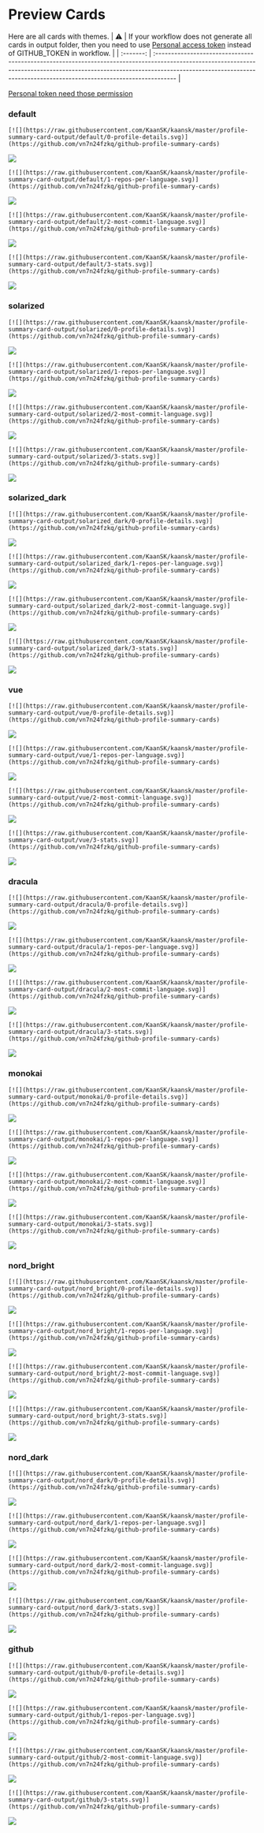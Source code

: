 
# Preview Cards

Here are all cards with themes.
| :warning: | If your workflow does not generate all cards in output folder, then you need to use [Personal access token](https://docs.github.com/en/actions/configuring-and-managing-workflows/creating-and-storing-encrypted-secrets) instead of GITHUB_TOKEN in workflow. |
| :-------: | :------------------------------------------------------------------------------------------------------------------------------------------------------------------------------------------------------------------------------------------------ |

[Personal token need those permission](https://github.com/vn7n24fzkq/github-profile-summary-cards/wiki/Personal-access-token-permissions)


### default


```
[![](https://raw.githubusercontent.com/KaanSK/kaansk/master/profile-summary-card-output/default/0-profile-details.svg)](https://github.com/vn7n24fzkq/github-profile-summary-cards)
```
![](https://raw.githubusercontent.com/KaanSK/kaansk/master/profile-summary-card-output/default/0-profile-details.svg)


```
[![](https://raw.githubusercontent.com/KaanSK/kaansk/master/profile-summary-card-output/default/1-repos-per-language.svg)](https://github.com/vn7n24fzkq/github-profile-summary-cards)
```
![](https://raw.githubusercontent.com/KaanSK/kaansk/master/profile-summary-card-output/default/1-repos-per-language.svg)


```
[![](https://raw.githubusercontent.com/KaanSK/kaansk/master/profile-summary-card-output/default/2-most-commit-language.svg)](https://github.com/vn7n24fzkq/github-profile-summary-cards)
```
![](https://raw.githubusercontent.com/KaanSK/kaansk/master/profile-summary-card-output/default/2-most-commit-language.svg)


```
[![](https://raw.githubusercontent.com/KaanSK/kaansk/master/profile-summary-card-output/default/3-stats.svg)](https://github.com/vn7n24fzkq/github-profile-summary-cards)
```
![](https://raw.githubusercontent.com/KaanSK/kaansk/master/profile-summary-card-output/default/3-stats.svg)


### solarized


```
[![](https://raw.githubusercontent.com/KaanSK/kaansk/master/profile-summary-card-output/solarized/0-profile-details.svg)](https://github.com/vn7n24fzkq/github-profile-summary-cards)
```
![](https://raw.githubusercontent.com/KaanSK/kaansk/master/profile-summary-card-output/solarized/0-profile-details.svg)


```
[![](https://raw.githubusercontent.com/KaanSK/kaansk/master/profile-summary-card-output/solarized/1-repos-per-language.svg)](https://github.com/vn7n24fzkq/github-profile-summary-cards)
```
![](https://raw.githubusercontent.com/KaanSK/kaansk/master/profile-summary-card-output/solarized/1-repos-per-language.svg)


```
[![](https://raw.githubusercontent.com/KaanSK/kaansk/master/profile-summary-card-output/solarized/2-most-commit-language.svg)](https://github.com/vn7n24fzkq/github-profile-summary-cards)
```
![](https://raw.githubusercontent.com/KaanSK/kaansk/master/profile-summary-card-output/solarized/2-most-commit-language.svg)


```
[![](https://raw.githubusercontent.com/KaanSK/kaansk/master/profile-summary-card-output/solarized/3-stats.svg)](https://github.com/vn7n24fzkq/github-profile-summary-cards)
```
![](https://raw.githubusercontent.com/KaanSK/kaansk/master/profile-summary-card-output/solarized/3-stats.svg)


### solarized_dark


```
[![](https://raw.githubusercontent.com/KaanSK/kaansk/master/profile-summary-card-output/solarized_dark/0-profile-details.svg)](https://github.com/vn7n24fzkq/github-profile-summary-cards)
```
![](https://raw.githubusercontent.com/KaanSK/kaansk/master/profile-summary-card-output/solarized_dark/0-profile-details.svg)


```
[![](https://raw.githubusercontent.com/KaanSK/kaansk/master/profile-summary-card-output/solarized_dark/1-repos-per-language.svg)](https://github.com/vn7n24fzkq/github-profile-summary-cards)
```
![](https://raw.githubusercontent.com/KaanSK/kaansk/master/profile-summary-card-output/solarized_dark/1-repos-per-language.svg)


```
[![](https://raw.githubusercontent.com/KaanSK/kaansk/master/profile-summary-card-output/solarized_dark/2-most-commit-language.svg)](https://github.com/vn7n24fzkq/github-profile-summary-cards)
```
![](https://raw.githubusercontent.com/KaanSK/kaansk/master/profile-summary-card-output/solarized_dark/2-most-commit-language.svg)


```
[![](https://raw.githubusercontent.com/KaanSK/kaansk/master/profile-summary-card-output/solarized_dark/3-stats.svg)](https://github.com/vn7n24fzkq/github-profile-summary-cards)
```
![](https://raw.githubusercontent.com/KaanSK/kaansk/master/profile-summary-card-output/solarized_dark/3-stats.svg)


### vue


```
[![](https://raw.githubusercontent.com/KaanSK/kaansk/master/profile-summary-card-output/vue/0-profile-details.svg)](https://github.com/vn7n24fzkq/github-profile-summary-cards)
```
![](https://raw.githubusercontent.com/KaanSK/kaansk/master/profile-summary-card-output/vue/0-profile-details.svg)


```
[![](https://raw.githubusercontent.com/KaanSK/kaansk/master/profile-summary-card-output/vue/1-repos-per-language.svg)](https://github.com/vn7n24fzkq/github-profile-summary-cards)
```
![](https://raw.githubusercontent.com/KaanSK/kaansk/master/profile-summary-card-output/vue/1-repos-per-language.svg)


```
[![](https://raw.githubusercontent.com/KaanSK/kaansk/master/profile-summary-card-output/vue/2-most-commit-language.svg)](https://github.com/vn7n24fzkq/github-profile-summary-cards)
```
![](https://raw.githubusercontent.com/KaanSK/kaansk/master/profile-summary-card-output/vue/2-most-commit-language.svg)


```
[![](https://raw.githubusercontent.com/KaanSK/kaansk/master/profile-summary-card-output/vue/3-stats.svg)](https://github.com/vn7n24fzkq/github-profile-summary-cards)
```
![](https://raw.githubusercontent.com/KaanSK/kaansk/master/profile-summary-card-output/vue/3-stats.svg)


### dracula


```
[![](https://raw.githubusercontent.com/KaanSK/kaansk/master/profile-summary-card-output/dracula/0-profile-details.svg)](https://github.com/vn7n24fzkq/github-profile-summary-cards)
```
![](https://raw.githubusercontent.com/KaanSK/kaansk/master/profile-summary-card-output/dracula/0-profile-details.svg)


```
[![](https://raw.githubusercontent.com/KaanSK/kaansk/master/profile-summary-card-output/dracula/1-repos-per-language.svg)](https://github.com/vn7n24fzkq/github-profile-summary-cards)
```
![](https://raw.githubusercontent.com/KaanSK/kaansk/master/profile-summary-card-output/dracula/1-repos-per-language.svg)


```
[![](https://raw.githubusercontent.com/KaanSK/kaansk/master/profile-summary-card-output/dracula/2-most-commit-language.svg)](https://github.com/vn7n24fzkq/github-profile-summary-cards)
```
![](https://raw.githubusercontent.com/KaanSK/kaansk/master/profile-summary-card-output/dracula/2-most-commit-language.svg)


```
[![](https://raw.githubusercontent.com/KaanSK/kaansk/master/profile-summary-card-output/dracula/3-stats.svg)](https://github.com/vn7n24fzkq/github-profile-summary-cards)
```
![](https://raw.githubusercontent.com/KaanSK/kaansk/master/profile-summary-card-output/dracula/3-stats.svg)


### monokai


```
[![](https://raw.githubusercontent.com/KaanSK/kaansk/master/profile-summary-card-output/monokai/0-profile-details.svg)](https://github.com/vn7n24fzkq/github-profile-summary-cards)
```
![](https://raw.githubusercontent.com/KaanSK/kaansk/master/profile-summary-card-output/monokai/0-profile-details.svg)


```
[![](https://raw.githubusercontent.com/KaanSK/kaansk/master/profile-summary-card-output/monokai/1-repos-per-language.svg)](https://github.com/vn7n24fzkq/github-profile-summary-cards)
```
![](https://raw.githubusercontent.com/KaanSK/kaansk/master/profile-summary-card-output/monokai/1-repos-per-language.svg)


```
[![](https://raw.githubusercontent.com/KaanSK/kaansk/master/profile-summary-card-output/monokai/2-most-commit-language.svg)](https://github.com/vn7n24fzkq/github-profile-summary-cards)
```
![](https://raw.githubusercontent.com/KaanSK/kaansk/master/profile-summary-card-output/monokai/2-most-commit-language.svg)


```
[![](https://raw.githubusercontent.com/KaanSK/kaansk/master/profile-summary-card-output/monokai/3-stats.svg)](https://github.com/vn7n24fzkq/github-profile-summary-cards)
```
![](https://raw.githubusercontent.com/KaanSK/kaansk/master/profile-summary-card-output/monokai/3-stats.svg)


### nord_bright


```
[![](https://raw.githubusercontent.com/KaanSK/kaansk/master/profile-summary-card-output/nord_bright/0-profile-details.svg)](https://github.com/vn7n24fzkq/github-profile-summary-cards)
```
![](https://raw.githubusercontent.com/KaanSK/kaansk/master/profile-summary-card-output/nord_bright/0-profile-details.svg)


```
[![](https://raw.githubusercontent.com/KaanSK/kaansk/master/profile-summary-card-output/nord_bright/1-repos-per-language.svg)](https://github.com/vn7n24fzkq/github-profile-summary-cards)
```
![](https://raw.githubusercontent.com/KaanSK/kaansk/master/profile-summary-card-output/nord_bright/1-repos-per-language.svg)


```
[![](https://raw.githubusercontent.com/KaanSK/kaansk/master/profile-summary-card-output/nord_bright/2-most-commit-language.svg)](https://github.com/vn7n24fzkq/github-profile-summary-cards)
```
![](https://raw.githubusercontent.com/KaanSK/kaansk/master/profile-summary-card-output/nord_bright/2-most-commit-language.svg)


```
[![](https://raw.githubusercontent.com/KaanSK/kaansk/master/profile-summary-card-output/nord_bright/3-stats.svg)](https://github.com/vn7n24fzkq/github-profile-summary-cards)
```
![](https://raw.githubusercontent.com/KaanSK/kaansk/master/profile-summary-card-output/nord_bright/3-stats.svg)


### nord_dark


```
[![](https://raw.githubusercontent.com/KaanSK/kaansk/master/profile-summary-card-output/nord_dark/0-profile-details.svg)](https://github.com/vn7n24fzkq/github-profile-summary-cards)
```
![](https://raw.githubusercontent.com/KaanSK/kaansk/master/profile-summary-card-output/nord_dark/0-profile-details.svg)


```
[![](https://raw.githubusercontent.com/KaanSK/kaansk/master/profile-summary-card-output/nord_dark/1-repos-per-language.svg)](https://github.com/vn7n24fzkq/github-profile-summary-cards)
```
![](https://raw.githubusercontent.com/KaanSK/kaansk/master/profile-summary-card-output/nord_dark/1-repos-per-language.svg)


```
[![](https://raw.githubusercontent.com/KaanSK/kaansk/master/profile-summary-card-output/nord_dark/2-most-commit-language.svg)](https://github.com/vn7n24fzkq/github-profile-summary-cards)
```
![](https://raw.githubusercontent.com/KaanSK/kaansk/master/profile-summary-card-output/nord_dark/2-most-commit-language.svg)


```
[![](https://raw.githubusercontent.com/KaanSK/kaansk/master/profile-summary-card-output/nord_dark/3-stats.svg)](https://github.com/vn7n24fzkq/github-profile-summary-cards)
```
![](https://raw.githubusercontent.com/KaanSK/kaansk/master/profile-summary-card-output/nord_dark/3-stats.svg)


### github


```
[![](https://raw.githubusercontent.com/KaanSK/kaansk/master/profile-summary-card-output/github/0-profile-details.svg)](https://github.com/vn7n24fzkq/github-profile-summary-cards)
```
![](https://raw.githubusercontent.com/KaanSK/kaansk/master/profile-summary-card-output/github/0-profile-details.svg)


```
[![](https://raw.githubusercontent.com/KaanSK/kaansk/master/profile-summary-card-output/github/1-repos-per-language.svg)](https://github.com/vn7n24fzkq/github-profile-summary-cards)
```
![](https://raw.githubusercontent.com/KaanSK/kaansk/master/profile-summary-card-output/github/1-repos-per-language.svg)


```
[![](https://raw.githubusercontent.com/KaanSK/kaansk/master/profile-summary-card-output/github/2-most-commit-language.svg)](https://github.com/vn7n24fzkq/github-profile-summary-cards)
```
![](https://raw.githubusercontent.com/KaanSK/kaansk/master/profile-summary-card-output/github/2-most-commit-language.svg)


```
[![](https://raw.githubusercontent.com/KaanSK/kaansk/master/profile-summary-card-output/github/3-stats.svg)](https://github.com/vn7n24fzkq/github-profile-summary-cards)
```
![](https://raw.githubusercontent.com/KaanSK/kaansk/master/profile-summary-card-output/github/3-stats.svg)

